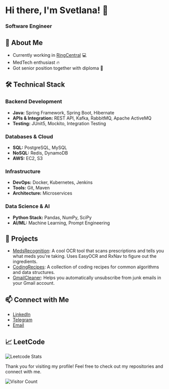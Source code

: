 # Hi there, I'm Svetlana! 👋

### Software Engineer

## 🚀 About Me

- Currently working in [RingCentral](https://www.ringcentral.com/)  :computer:
- MedTech enthusiast 🔥
- Got senior position together with diploma  :muscle:

## 🛠 Technical Stack

### Backend Development
- **Java:** Spring Framework, Spring Boot, Hibernate
- **APIs & Integration:** REST API, Kafka, RabbitMQ, Apache ActiveMQ
- **Testing:** JUnit5, Mockito, Integration Testing

### Databases & Cloud
- **SQL:** PostgreSQL, MySQL
- **NoSQL:** Redis, DynamoDB
- **AWS:** EC2, S3

### Infrastructure
- **DevOps:** Docker, Kubernetes, Jenkins
- **Tools:** Git, Maven
- **Architecture:** Microservices

### Data Science & AI
- **Python Stack:** Pandas, NumPy, SciPy
- **AI/ML:** Machine Learning, Prompt Engineering

## 🌟 Projects

- [MedsRecognition](https://github.com/SPerekrestova/MedsRecognition): A cool OCR tool that scans prescriptions and tells you what meds you're taking. Uses EasyOCR and RxNav to figure out the ingredients.
- [CodingRecipes](https://github.com/SPerekrestova/coding-recipes): A collection of coding recipes for common algorithms and data structures.
- [GmailCleaner](https://github.com/SPerekrestova/GmailCleaner): Helps you automatically unsubscribe from junk emails in your Gmail account.

## 📫 Connect with Me

- [LinkedIn](https://www.linkedin.com/in/svetlana-perekrestova)
- [Telegram](https://t.me/S_P_va)
- [Email](mailto:svetlana.perekrestova2@gmail.com)

## 📈 LeetCode

![Leetcode Stats](https://leetcard.jacoblin.cool/SPerekrestova?ext=heatmap)

<!-- ## 🏆 Top Languages

![Top Languages](https://github-readme-stats.vercel.app/api/top-langs/?username=SPerekrestova&layout=compact&theme=radical)

## 📈 GitHub Stats

![SPerekrestova's GitHub stats](https://github-readme-stats.vercel.app/api?username=SPerekrestova&show_icons=true&theme=radical) -->


Thank you for visiting my profile! Feel free to check out my repositories and connect with me.

![Visitor Count](https://visitor-badge.laobi.icu/badge?page_id=SPerekrestova)
